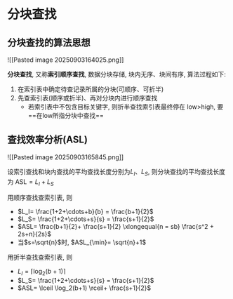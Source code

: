 # 分块查找

## 分块查找的算法思想

![[Pasted image 20250903164025.png]]

**分块查找**, 又称**索引顺序查找**, 数据分块存储, 块内无序、块间有序, 算法过程如下:

1. 在索引表中确定待查记录所属的分块(可顺序、可折半)
2. 先查索引表(顺序或折半)、再对分块内进行顺序查找
   - 若索引表中不包含目标关键字, 则折半查找索引表最终停在 low>high, 要==在low所指分块中查找==

## 查找效率分析(ASL)

![[Pasted image 20250903165845.png]]

设索引查找和块内查找的平均查找长度分别为$L_I、L_S$, 则分块查找的平均查找长度为 $\text{ASL}= L_I+L_S$

用顺序查找查索引表, 则

- $L_I= \frac{1+2+\cdots+b}{b} = \frac{b+1}{2}$
- $L_S= \frac{1+2+\cdots+s}{s} = \frac{s+1}{2}$
- $ASL= \frac{b+1}{2}+ \frac{s+1}{2} \xlongequal{n = sb} \frac{s^2 + 2s+n}{2s}$
- 当$s=\sqrt{n}$时, $ASL_{\min}= \sqrt{n}+1$

用折半查找查索引表, 则

- $L_I= \lceil \log_2(b+1) \rceil$
- $L_S= \frac{1+2+\cdots+s}{s} = \frac{s+1}{2}$
- $ASL= \lceil \log_2(b+1) \rceil+ \frac{s+1}{2}$
